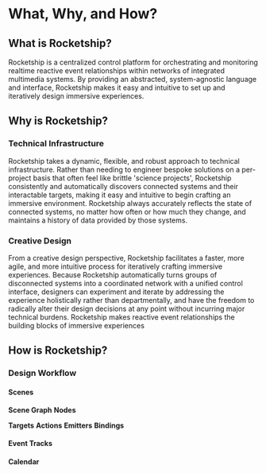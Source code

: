 # What, Why, and How?

## What is Rocketship?

Rocketship is a centralized control platform for orchestrating and monitoring realtime reactive event relationships within networks of integrated multimedia systems. By providing an abstracted, system-agnostic language and interface, Rocketship makes it easy and intuitive to set up and iteratively design immersive experiences. 

## Why is Rocketship?

### Technical Infrastructure

Rocketship takes a dynamic, flexible, and robust approach to technical infrastructure. Rather than needing to engineer bespoke solutions on a per-project basis that often feel like brittle 'science projects', Rocketship consistently and automatically discovers connected systems and their interactable targets, making it easy and intuitive to begin crafting an immersive environment. Rocketship always accurately reflects the state of connected systems, no matter how often or how much they change, and maintains a history of data provided by those systems.

### Creative Design

From a creative design perspective, Rocketship facilitates a faster, more agile, and more intuitive process for iteratively crafting immersive experiences. Because Rocketship automatically turns groups of disconnected systems into a coordinated network with a unified control interface, designers can experiment and iterate by addressing the experience holistically rather than departmentally, and have the freedom to radically alter their design decisions at any point without incurring major technical burdens. Rocketship makes reactive event relationships the building blocks of immersive experiences  

## How is Rocketship?

### Design Workflow

#### Scenes

**Scene Graph**
**Nodes**
 
**Targets**
**Actions**
**Emitters**
**Bindings**

#### Event Tracks

#### Calendar